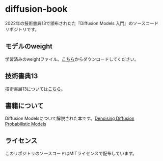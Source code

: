 # diffusion-book

2022年の技術書典13で頒布されたた『Diffusion Models 入門』のソースコードリポジトリです。

## モデルのweight

学習済みのweightファイル。[こちら](https://drive.google.com/file/d/1zjeed0MYY55s8Q2bkRcDhk4Yn4oXyHCK/view?usp=sharing)からダウンロードしてください。

## 技術書典13

技術書展13については[こちら](https://techbookfest.org/event/tbf13)。

## 書籍について

Diffusion Modelsについて解説された本です。[Denoising Diffusion Probabilistic Models](https://proceedings.neurips.cc/paper/2020/file/4c5bcfec8584af0d967f1ab10179ca4b-Paper.pdf)

## ライセンス

このリポジトリのソースコードはMITライセンスで配布しています。
